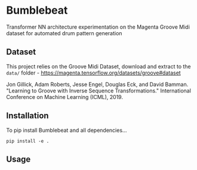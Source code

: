 # Bumblebeat

Transformer NN architecture experimentation on the Magenta Groove Midi dataset for automated drum pattern generation

## Dataset

This project relies on the Groove Midi Dataset, download and extract to the `data/` folder - https://magenta.tensorflow.org/datasets/groove#dataset

Jon Gillick, Adam Roberts, Jesse Engel, Douglas Eck, and David Bamman.
"Learning to Groove with Inverse Sequence Transformations."
  International Conference on Machine Learning (ICML), 2019.

## Installation

To pip install Bumblebeat and all dependencies...

`pip install -e .`

## Usage

